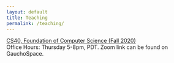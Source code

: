 ```yaml
---
layout: default
title: Teaching
permalink: /teaching/
---
```


[CS40, Foundation of Computer Science (Fall 2020)](https://jiyuzhang1994.github.io/cs40/)  
Office Hours: Thursday 5-8pm, PDT. Zoom link can be found on GauchoSpace.